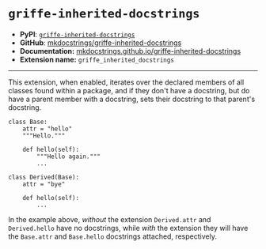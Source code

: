 # `griffe-inherited-docstrings`

- **PyPI**: [`griffe-inherited-docstrings`](https://pypi.org/project/griffe-inherited-docstrings/)
- **GitHub**: [mkdocstrings/griffe-inherited-docstrings](https://github.com/mkdocstrings/griffe-inherited-docstrings)
- **Documentation:** [mkdocstrings.github.io/griffe-inherited-docstrings](https://mkdocstrings.github.io/griffe-inherited-docstrings)
- **Extension name:** `griffe_inherited_docstrings`

______________________________________________________________________

This extension, when enabled, iterates over the declared members of all classes found within a package, and if they don't have a docstring, but do have a parent member with a docstring, sets their docstring to that parent's docstring.

```
class Base:
    attr = "hello"
    """Hello."""

    def hello(self):
        """Hello again."""
        ...

class Derived(Base):
    attr = "bye"

    def hello(self):
        ...

```

In the example above, *without* the extension `Derived.attr` and `Derived.hello` have no docstrings, while *with* the extension they will have the `Base.attr` and `Base.hello` docstrings attached, respectively.
